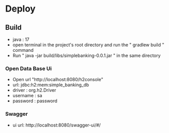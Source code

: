 <h1>Deploy</h1>



<h2>Build</h2>
<ul>
<li>java : 17</li>
<li>open terminal in the project's root directory and run the " gradlew build " command </li>
<li>Run " java -jar build/libs/simplebanking-0.0.1.jar " in the same directory</li>
</ul>


<h3>Open Data Base Ui</h3>
<ul>
<li>Open url "http://localhost:8080/h2console"</li>
<li>url: jdbc:h2:mem:simple_banking_db</li>
<li>driver : org.h2.Driver</li>
<li>username : sa</li>
<li>password : password</li>
</ul>


<h3>Swagger</h3>
<ul>
<li>ui url: http://localhost:8080/swagger-ui/#/</li>
</ul>

